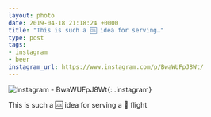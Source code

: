 ```yaml
---
layout: photo
date: 2019-04-18 21:18:24 +0000
title: "This is such a 🆒 idea for serving…"
type: post
tags:
- instagram
- beer
instagram_url: https://www.instagram.com/p/BwaWUFpJ8Wt/
---
```


![Instagram - BwaWUFpJ8Wt](https://colinseymour.co.uk/img/BwaWUFpJ8Wt.jpg){: .instagram}

This is such a 🆒 idea for serving a 🍺 flight 
